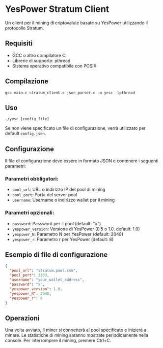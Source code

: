 # YesPower Stratum Client

Un client per il mining di criptovalute basate su YesPower utilizzando il protocollo Stratum.

## Requisiti

- GCC o altro compilatore C
- Librerie di supporto: pthread
- Sistema operativo compatibile con POSIX

## Compilazione

```
gcc main.c stratum_client.c json_parser.c -o yesc -lpthread
```

## Uso

```
./yesc [config_file]
```

Se non viene specificato un file di configurazione, verrà utilizzato per default `config.json`.

## Configurazione

Il file di configurazione deve essere in formato JSON e contenere i seguenti parametri:

### Parametri obbligatori:

- `pool_url`: URL o indirizzo IP del pool di mining
- `pool_port`: Porta del server pool
- `username`: Username o indirizzo wallet per il mining

### Parametri opzionali:

- `password`: Password per il pool (default: "x")
- `yespower_version`: Versione di YesPower (0.5 o 1.0, default: 1.0)
- `yespower_N`: Parametro N per YesPower (default: 2048)
- `yespower_r`: Parametro r per YesPower (default: 8)

## Esempio di file di configurazione

```json
{
  "pool_url": "stratum.pool.com",
  "pool_port": 3333,
  "username": "your_wallet_address",
  "password": "x",
  "yespower_version": 1.0,
  "yespower_N": 2048,
  "yespower_r": 8
}
```

## Operazioni

Una volta avviato, il miner si connetterà al pool specificato e inizierà a minare.
Le statistiche di mining saranno mostrate periodicamente nella console.
Per interrompere il mining, premere Ctrl+C.
